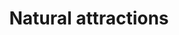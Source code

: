 ---
layout: layouts/archive-episode.njk
tags: archive
title: Natural attractions
perex: "ČT Ostrava: Arboretum Makču Pikču | TVP Kraków: Błędowska poušť | RTVS
  Košice: Herlian Geyser | MTVA Szeged: Lake on top of Megyer"
datum: 17.10. 2024
tv: STVR :2
foto: /images/uploads/natural_attractions_357x206.jpg
alt: BLEDÓW DESERT
link: https://www.ceskatelevize.cz/porady/1098260856-kvarteto/424235100111008/
---